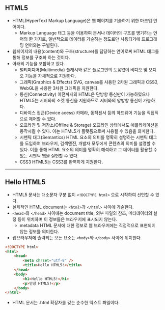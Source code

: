## HTML5

-   HTML(HyperText Markup Language)은 웹 페이지를 기술하기 위한 마크업 언어이다.
    -   Markup Language
        태그 등을 이용하여 문서나 데이터의 구조를 명기하는 언어의 한 가지로, 일반적으로 데이터를 기술하는 정도로만 사용되기에 프로그래밍 언어와는 구별된다.
-   웹페이지의 내용(content)와 구조(structure)를 담당하는 언어로써 HTML 태그를 통해 정보를 구조화 하는 것이다.
-   아래의 기능을 포함하고 있다.
    -   멀티미디어(Multimedia)
        플래시와 같은 플로그인의 도움없이 비디오 및 오디오 기능을 자체적으로 지원한다.
    -   그래픽(Graphics & Effects)
        SVG, canvas를 사용한 2차원 그래픽과 CSS3, WebGL을 사용한 3차원 그래픽을 지원한다.
    -   통신(Connectivity)
        이전까지의 HTML은 단방향 통신만이 가능하였으나 HTML5는 서버와의 소켓 통신을 지원하므로 서버와의 양방향 통신이 가능하다.
    -   디바이스 접근(Device acess)
        카메라, 동작센서 등의 하드웨어 기능을 직접적으로 제어할 수 있다.
    -   오프라인 및 저장소(Offline & Storage)
        오프라인 상태에서도 애플리케이션을 동작시킬 수 있다. 이는 HTML5가 플랫폼으로써 사용될 수 있음을 의미한다.
    -   시맨틱 태그(Semantics)
        HTML 요소의 의미를 명확히 설명하는 시맨틱 태그를 도입하여 브라우저, 검색엔진, 개발자 모두에게 콘텐츠의 의미를 설명할 수 있다. 이를 통해 HTML 요소의 의미를 명확히 해석하고 그 데이터를 활용할 수 있는 시맨틱 웹을 실현할 수 있다.
    -   CSS3
        HTML5는 CSS3를 완벽하게 지원한다.

---

## Hello HTML5

-   HTML5 문서는 대소문자 구분 없이 `<!DOCTYPE html>` 으로 시작하여 선언할 수 있다.
-   실제적인 HTML document는 `<html>`과 `</html>` 사이에 기술한다.
-   `<head>`와 `</head>` 사이에는 document title, 외부 파일의 참조, 메타데이터의 설정 등이 위치하며 이 정보들은 브라우저에 표시되지 않는다.
    -   metadata
        HTML 문서에 대한 정보로 웹 브라우저에는 직접적으로 표현되지 않는 정보를 의미한다.
-   웹브라우저에 출력되는 모든 요소는 `<body>`와 `</body>` 사이에 위치한다.

```html
<!DOCTYPE html>
<html>
    <head>
        <meta chrset="utf-8" />
        <title>Hello HTML5!</title>
    </head>
    <body>
        <h1>Hello HTML5!</h1>
        <p>안녕 HTML5!</p>
    </body>
</html>
```

-   HTML 문서는 .html 확장자를 갖는 순수한 텍스트 파일이다.
